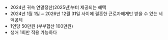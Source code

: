 - 2024년 귀속 연말정산(2025년)부터 제공되는 혜택
- 2024년 1월 1일 ~ 2026년 12월 31일 사이에 결혼한 근로자에게만 받을 수 있는 세액공제
- 1인당 50만원 (부부합산 100만원)
- 생애 1회만 적용 가능하다
